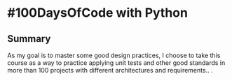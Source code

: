 # #100DaysOfCode with Python 

## Summary
 
As my goal is to master some good design practices, I choose to take this course as a way to practice applying unit tests and other good standards in more than 100 projects with different architectures and requirements.. .
